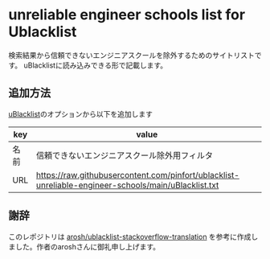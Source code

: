 # unreliable engineer schools list for Ublacklist
検索結果から信頼できないエンジニアスクールを除外するためのサイトリストです。
uBlacklistに読み込みできる形で記載します。

## 追加方法

[uBlacklist](https://chrome.google.com/webstore/detail/ublacklist/pncfbmialoiaghdehhbnbhkkgmjanfhe)のオプションから以下を追加します

|key|value|
|--|--|
|名前|信頼できないエンジニアスクール除外用フィルタ|
|URL|https://raw.githubusercontent.com/pinfort/ublacklist-unreliable-engineer-schools/main/uBlacklist.txt|

## 謝辞
このレポジトリは [arosh/ublacklist-stackoverflow-translation](https://github.com/arosh/ublacklist-stackoverflow-translation) を参考に作成しました。作者のaroshさんに御礼申し上げます。
